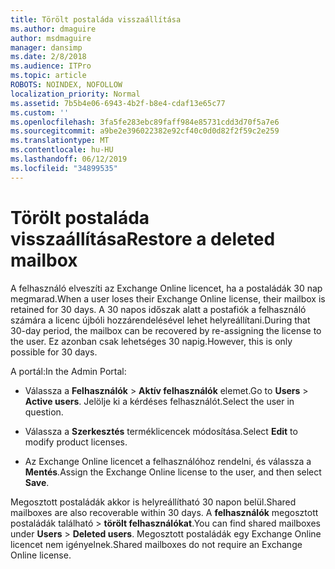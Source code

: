```yaml
---
title: Törölt postaláda visszaállítása
ms.author: dmaguire
author: msdmaguire
manager: dansimp
ms.date: 2/8/2018
ms.audience: ITPro
ms.topic: article
ROBOTS: NOINDEX, NOFOLLOW
localization_priority: Normal
ms.assetid: 7b5b4e06-6943-4b2f-b8e4-cdaf13e65c77
ms.custom: ''
ms.openlocfilehash: 3fa5fe283ebc89faff984e85731cdd3d70f5a7e6
ms.sourcegitcommit: a9be2e396022382e92cf40c0d0d82f2f59c2e259
ms.translationtype: MT
ms.contentlocale: hu-HU
ms.lasthandoff: 06/12/2019
ms.locfileid: "34899535"
---
```

# <a name="restore-a-deleted-mailbox"></a><span data-ttu-id="bf922-102">Törölt postaláda visszaállítása</span><span class="sxs-lookup"><span data-stu-id="bf922-102">Restore a deleted mailbox</span></span>

<span data-ttu-id="bf922-103">A felhasználó elveszíti az Exchange Online licencet, ha a postaládák 30 nap megmarad.</span><span class="sxs-lookup"><span data-stu-id="bf922-103">When a user loses their Exchange Online license, their mailbox is retained for 30 days.</span></span> <span data-ttu-id="bf922-104">A 30 napos időszak alatt a postafiók a felhasználó számára a licenc újbóli hozzárendelésével lehet helyreállítani.</span><span class="sxs-lookup"><span data-stu-id="bf922-104">During that 30-day period, the mailbox can be recovered by re-assigning the license to the user.</span></span> <span data-ttu-id="bf922-105">Ez azonban csak lehetséges 30 napig.</span><span class="sxs-lookup"><span data-stu-id="bf922-105">However, this is only possible for 30 days.</span></span>
  
<span data-ttu-id="bf922-106">A portál:</span><span class="sxs-lookup"><span data-stu-id="bf922-106">In the Admin Portal:</span></span>
  
- <span data-ttu-id="bf922-107">Válassza a **Felhasználók** \> **Aktív felhasználók** elemet.</span><span class="sxs-lookup"><span data-stu-id="bf922-107">Go to **Users** \> **Active users**.</span></span> <span data-ttu-id="bf922-108">Jelölje ki a kérdéses felhasználót.</span><span class="sxs-lookup"><span data-stu-id="bf922-108">Select the user in question.</span></span>

- <span data-ttu-id="bf922-109">Válassza a **Szerkesztés** terméklicencek módosítása.</span><span class="sxs-lookup"><span data-stu-id="bf922-109">Select **Edit** to modify product licenses.</span></span>

- <span data-ttu-id="bf922-110">Az Exchange Online licencet a felhasználóhoz rendelni, és válassza a **Mentés**.</span><span class="sxs-lookup"><span data-stu-id="bf922-110">Assign the Exchange Online license to the user, and then select **Save**.</span></span>

<span data-ttu-id="bf922-111">Megosztott postaládák akkor is helyreállítható 30 napon belül.</span><span class="sxs-lookup"><span data-stu-id="bf922-111">Shared mailboxes are also recoverable within 30 days.</span></span> <span data-ttu-id="bf922-112">A **felhasználók** megosztott postaládák található \> **törölt felhasználókat**.</span><span class="sxs-lookup"><span data-stu-id="bf922-112">You can find shared mailboxes under **Users** \> **Deleted users**.</span></span> <span data-ttu-id="bf922-113">Megosztott postaládák egy Exchange Online licencet nem igényelnek.</span><span class="sxs-lookup"><span data-stu-id="bf922-113">Shared mailboxes do not require an Exchange Online license.</span></span>
  